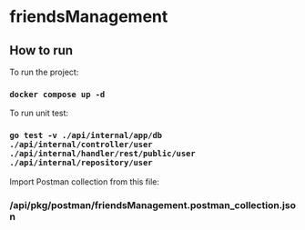 # friendsManagement

## How to run

To run the project:

### `docker compose up -d`

To run unit test:

### `go test -v ./api/internal/app/db ./api/internal/controller/user ./api/internal/handler/rest/public/user ./api/internal/repository/user`

Import Postman collection from this file:

### /api/pkg/postman/friendsManagement.postman_collection.json